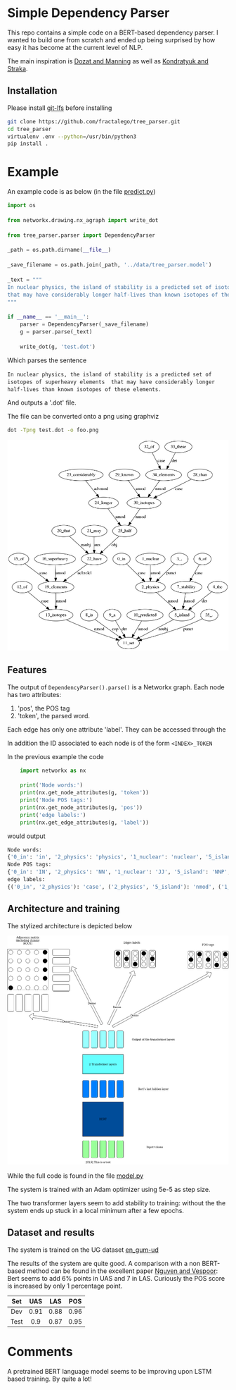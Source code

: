# Simple Dependency Parser

This repo contains a simple code on a BERT-based dependency parser. 
I wanted to build one from scratch and ended up being surprised by how easy 
it has become at the current level of NLP.

The main inspiration is [Dozat and Manning](https://nlp.stanford.edu/pubs/dozat2017deep.pdf) as well as [Kondratyuk and Straka](https://www.aclweb.org/anthology/D19-1279/).

## Installation
Please install [git-lfs](https://git-lfs.github.com/) before installing

```bash
git clone https://github.com/fractalego/tree_parser.git
cd tree_parser
virtualenv .env --python=/usr/bin/python3
pip install .
```

# Example

An example code is as below (in the file [predict.py](tree_parser/predict.py))

```python
import os

from networkx.drawing.nx_agraph import write_dot

from tree_parser.parser import DependencyParser

_path = os.path.dirname(__file__)

_save_filename = os.path.join(_path, '../data/tree_parser.model')

_text = """
In nuclear physics, the island of stability is a predicted set of isotopes of superheavy elements 
that may have considerably longer half-lives than known isotopes of these elements. 
"""

if __name__ == '__main__':
    parser = DependencyParser(_save_filename)
    g = parser.parse(_text)

    write_dot(g, 'test.dot')

```

Which parses the sentence 

``
In nuclear physics, the island of stability is a predicted set of isotopes of superheavy elements 
that may have considerably longer half-lives than known isotopes of these elements. 
``

And outputs a '.dot' file.

The file can be converted onto a png using graphviz

```bash
dot -Tpng test.dot -o foo.png
```
![parse_tree](images/parse_tree.png)

## Features

The output of `DependencyParser().parse()` is a Networkx graph.
Each node has two attributes:
 
1) 'pos', the POS tag 
2) 'token', the parsed word.

Each edge has only one attribute 'label'. 
They can be accessed through the 

In addition the ID associated to each node is of the form `<INDEX>_TOKEN`

In the previous example the code

```python
    import networkx as nx

    print('Node words:')
    print(nx.get_node_attributes(g, 'token'))
    print('Node POS tags:')
    print(nx.get_node_attributes(g, 'pos'))
    print('edge labels:')
    print(nx.get_edge_attributes(g, 'label'))
```

would output

```python
Node words:
{'0_in': 'in', '2_physics': 'physics', '1_nuclear': 'nuclear', '5_island': 'island', '3_,': ',', '4_the': 'the', '11_set': 'set', '6_of': 'of', '7_stability': 'stability', '8_is': 'is', '9_a': 'a', '10_predicted': 'predicted', '12_of': 'of', '13_isotopes': 'isotopes', '15_of': 'of', '19_elements': 'elements', '16_superheavy': 'superheavy', '20_that': 'that', '22_have': 'have', '21_may': 'may', '23_considerably': 'considerably', '24_longer': 'longer', '25_half': 'half', '28_than': 'than', '30_isotopes': 'isotopes', '29_known': 'known', '32_of': 'of', '34_elements': 'elements', '33_these': 'these', '35_.': '.'}
Node POS tags:
{'0_in': 'IN', '2_physics': 'NN', '1_nuclear': 'JJ', '5_island': 'NNP', '3_,': ',', '4_the': 'DT', '11_set': 'NN', '6_of': 'IN', '7_stability': 'NN', '8_is': 'VBZ', '9_a': 'DT', '10_predicted': 'VBN', '12_of': 'IN', '13_isotopes': 'NNS', '15_of': 'IN', '19_elements': 'NNS', '16_superheavy': 'JJ', '20_that': 'WDT', '22_have': 'VB', '21_may': 'MD', '23_considerably': 'RB', '24_longer': 'JJR', '25_half': 'NNS', '28_than': 'IN', '30_isotopes': 'NNS', '29_known': 'VBN', '32_of': 'IN', '34_elements': 'NNS', '33_these': 'DT', '35_.': '.'}
edge labels:
{('0_in', '2_physics'): 'case', ('2_physics', '5_island'): 'nmod', ('1_nuclear', '2_physics'): 'amod', ('5_island', '11_set'): 'nsubj', ('3_,', '2_physics'): 'punct', ('4_the', '5_island'): 'det', ('6_of', '7_stability'): 'case', ('7_stability', '5_island'): 'nmod', ('8_is', '11_set'): 'cop', ('9_a', '11_set'): 'det', ('10_predicted', '11_set'): 'amod', ('12_of', '13_isotopes'): 'case', ('13_isotopes', '11_set'): 'nmod', ('15_of', '19_elements'): 'case', ('19_elements', '13_isotopes'): 'nmod', ('16_superheavy', '19_elements'): 'amod', ('20_that', '22_have'): 'nsubj', ('22_have', '19_elements'): 'acl:relcl', ('21_may', '22_have'): 'aux', ('23_considerably', '24_longer'): 'advmod', ('24_longer', '25_half'): 'amod', ('25_half', '22_have'): 'obj', ('28_than', '30_isotopes'): 'case', ('30_isotopes', '22_have'): 'nmod', ('29_known', '30_isotopes'): 'amod', ('32_of', '34_elements'): 'case', ('34_elements', '30_isotopes'): 'nmod', ('33_these', '34_elements'): 'det', ('35_.', '11_set'): 'punct'}

```

## Architecture and training

The stylized architecture is depicted below 

![Architecture](images/parser_diagram.png)

While the full code is found in the file [model.py](tree_parser/model.py) 

The system is trained with an Adam optimizer using 5e-5 as step size. 

The two transformer layers seem to add stability to training: without the the system ends up stuck in a local minimum after a few epochs.


## Dataset and results

The system is trained on the UG dataset [en_gum-ud](https://universaldependencies.org/treebanks/en_gum/index.html)

The results of the system are quite good. A comparison with a non BERT-based method can be found in the excellent paper   [Nguyen and Vespoor](https://www.aclweb.org/anthology/K18-2008/):
Bert seems to add 6% points in UAS and 7 in LAS. 
Curiously the POS score is increased by only 1 percentage point.   

| Set | UAS | LAS | POS |
|:---:|:---:|:---:|:---:|
| Dev | 0.91| 0.88| 0.96|
| Test| 0.9 | 0.87| 0.95|


# Comments 

A pretrained BERT language model seems to be improving upon LSTM based training. By quite a lot!  
